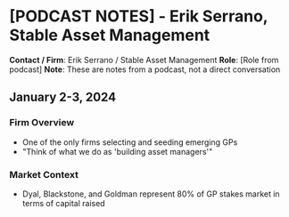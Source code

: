 # [PODCAST NOTES] - Erik Serrano, Stable Asset Management

**Contact / Firm**: Erik Serrano / Stable Asset Management
**Role**: [Role from podcast]
**Note**: These are notes from a podcast, not a direct conversation

## January 2-3, 2024

### Firm Overview
- One of the only firms selecting and seeding emerging GPs
- "Think of what we do as 'building asset managers'"

### Market Context
- Dyal, Blackstone, and Goldman represent 80% of GP stakes market in terms of capital raised